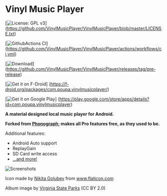 # Vinyl Music Player

[![License: GPL v3](https://img.shields.io/badge/License-GPL%20v3-blue.svg)]
(https://github.com/VinylMusicPlayer/VinylMusicPlayer/blob/master/LICENSE.txt)

[![GithubActions CI](https://github.com/VinylMusicPlayer/VinylMusicPlayer/actions/workflows/ci.yml/badge.svg)]
(https://github.com/VinylMusicPlayer/VinylMusicPlayer/actions/workflows/ci.yml)

[![Download](https://img.shields.io/badge/Download-@pre--release-brightgreen)]
(https://github.com/VinylMusicPlayer/VinylMusicPlayer/releases/tag/pre-release)

[![Get it on F-Droid](https://img.shields.io/f-droid/v/com.poupa.vinylmusicplayer)]
(https://f-droid.org/packages/com.poupa.vinylmusicplayer/)

<!--
Dynamic badge based on https://shields.io/endpoint (the badge service) and https://play.cuzi.workers.dev/ (play 
store scraper)
See https://github.com/badges/shields/issues/358#issuecomment-806235967
-->
[![Get it on Google Play](https://img.shields.io/endpoint?color=green&logo=google-play&logoColor=lightgrey&url=https%3A%2F%2Fplay.cuzi.workers.dev%2Fplay%3Fi%3Dcom.poupa.vinylmusicplayer%26l%3DGoogle%2520Play%2520Store%26m%3D%24version)]
(https://play.google.com/store/apps/details?id=com.poupa.vinylmusicplayer)

**A material designed local music player for Android.**

**Forked from [Phonograph](https://github.com/kabouzeid/Phonograph); makes all Pro features free, as they used to be.**

Additional features:
* Android Auto support
* ReplayGain
* SD Card write access
* [...and more!](https://github.com/VinylMusicPlayer/VinylMusicPlayer/blob/master/CHANGELOG.md)

![Screenshots](./art/art.png?raw=true)

Icon made by [Nikita Golubev](https://www.flaticon.com/authors/nikita-golubev) from www.flaticon.com

Album image by [Virginia State Parks](https://www.flickr.com/photos/vastateparksstaff/38645226714/) (CC BY 2.0)

